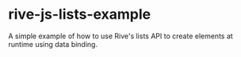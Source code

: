 # rive-js-lists-example
A simple example of how to use Rive's lists API to create elements at runtime using data binding.
